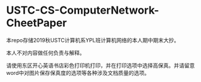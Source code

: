 # USTC-CS-ComputerNetwork-CheetPaper

本repo存储2019秋USTC计算机系YPL班计算机网络的本人期中期末大抄。

本人不对内容做任何负责与解释。

请使用东区开心英语书店彩色打印机打印，并在打印选项中选择高保真。并请留意word中对图片保存保真度的选项等各种涉及文档质量的选项。
